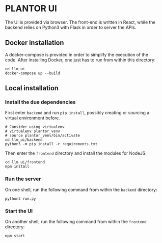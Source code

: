 # PLANTOR UI

The UI is provided via browser. The front-end is written in React, while the backend relies on 
Python3 with Flask in order to server the APIs. 

## Docker installation

A docker-compose is provided in order to simplify the execution of the code. After installing 
Docker, one just has to run from within this directory:

```shell
cd llm_ui
docker-compose up --build
```

## Local installation

### Install the due dependencies

First enter `backend` and run `pip install`, possibly creating or sourcing a virtual environment 
before.

```shell
# Consider using virtualenv
# virtualenv plantor_venv
# source plantor_venv/bin/activate
cd llm_ui/backend 
python3 -m pip install -r requirements.txt
```

Then enter the `frontend` directory and install the modules for NodeJS.

```shell
cd llm_ui/frontend
npm install
```

### Run the server

On one shell, run the following command from within the `backend` directory:

```shell
python3 run.py
```

### Start the UI

On another shell, run the following command from within the `frontend` directory:

```shell
npm start
```